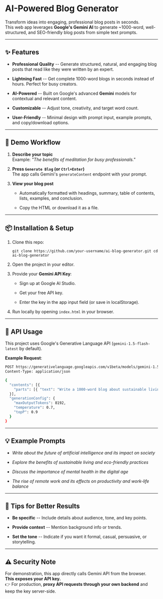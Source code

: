 AI-Powered Blog Generator
=========================

Transform ideas into engaging, professional blog posts in seconds.\
This web app leverages **Google's Gemini AI** to generate ~1000-word, well-structured, and SEO-friendly blog posts from simple text prompts.

* * * * *

✨ Features
----------

-   **Professional Quality** -- Generate structured, natural, and engaging blog posts that read like they were written by an expert.

-   **Lightning Fast** -- Get complete 1000-word blogs in seconds instead of hours. Perfect for busy creators.

-   **AI-Powered** -- Built on Google's advanced **Gemini** models for contextual and relevant content.

-   **Customizable** -- Adjust tone, creativity, and target word count.

-   **User-Friendly** -- Minimal design with prompt input, example prompts, and copy/download options.

* * * * *

🚀 Demo Workflow
----------------

1.  **Describe your topic**\
    Example: *"The benefits of meditation for busy professionals."*

2.  **Press `Generate Blog` (or `Ctrl+Enter`)**\
    The app calls Gemini's `generateContent` endpoint with your prompt.

3.  **View your blog post**

    -   Automatically formatted with headings, summary, table of contents, lists, examples, and conclusion.

    -   Copy the HTML or download it as a file.

* * * * *

📦 Installation & Setup
-----------------------

1.  Clone this repo:

    `git clone https://github.com/your-username/ai-blog-generator.git
    cd ai-blog-generator`

2.  Open the project in your editor.

3.  Provide your **Gemini API Key**:

    -   Sign up at Google AI Studio.

    -   Get your free API key.

    -   Enter the key in the app input field (or save in localStorage).

4.  Run locally by opening `index.html` in your browser.

* * * * *

🔑 API Usage
------------

This project uses Google's Generative Language API (`gemini-1.5-flash-latest` by default).

**Example Request**:

```bash 
POST https://generativelanguage.googleapis.com/v1beta/models/gemini-1.5-flash-latest:generateContent?key=YOUR_API_KEY
Content-Type: application/json

{
  "contents": [{
    "parts": [{ "text": "Write a 1000-word blog about sustainable living and eco-friendly practices." }]
  }],
  "generationConfig": {
    "maxOutputTokens": 8192,
    "temperature": 0.7,
    "topP": 0.9
  }
}
```

* * * * *

💡 Example Prompts
------------------

-   *Write about the future of artificial intelligence and its impact on society*

-   *Explore the benefits of sustainable living and eco-friendly practices*

-   *Discuss the importance of mental health in the digital age*

-   *The rise of remote work and its effects on productivity and work-life balance*

* * * * *

📝 Tips for Better Results
--------------------------

-   **Be specific** -- Include details about audience, tone, and key points.

-   **Provide context** -- Mention background info or trends.

-   **Set the tone** -- Indicate if you want it formal, casual, persuasive, or storytelling.

* * * * *

⚠️ Security Note
----------------

For demonstration, this app directly calls Gemini API from the browser.\
**This exposes your API key.**\
👉 For production, **proxy API requests through your own backend** and keep the key server-side.